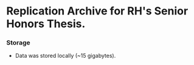 # Replication Archive for RH's Senior Honors Thesis. 

### Storage

- Data was stored locally (~15 gigabytes). 
